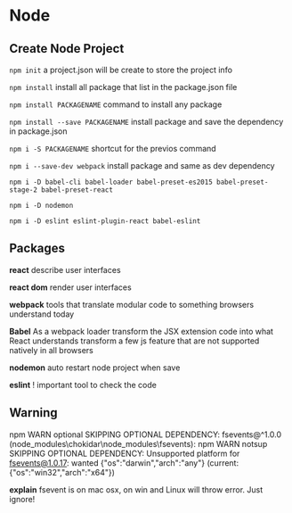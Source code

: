 # Node

## Create Node Project
`npm init`
a project.json will be create to store the project info

`npm install`
install all package that list in the package.json file

`npm install PACKAGENAME`
command to install any package

`npm install --save PACKAGENAME`
install package and save the dependency in package.json

`npm i -S PACKAGENAME`
shortcut for the previos    command

`npm i --save-dev webpack`
install package and same as dev dependency


`npm i -D babel-cli babel-loader babel-preset-es2015 babel-preset-stage-2 babel-preset-react`

`npm i -D nodemon`

`npm i -D eslint eslint-plugin-react babel-eslint`

## Packages

__react__
describe user interfaces

__react dom__
render user interfaces

__webpack__
tools that translate modular code to something browsers understand today

__Babel__
As a webpack loader
transform the JSX extension code into what React understands
transform a few js feature that are not supported natively in all browsers

__nodemon__
auto restart node project when save

__eslint__
! important tool to check the code

## Warning

npm WARN optional SKIPPING OPTIONAL DEPENDENCY: fsevents@^1.0.0 (node_modules\chokidar\node_modules\fsevents):
npm WARN notsup SKIPPING OPTIONAL DEPENDENCY: Unsupported platform for fsevents@1.0.17: wanted {"os":"darwin","arch":"any"} (current: {"os":"win32","arch":"x64"})

__explain__
fsevent is on mac osx, on win and Linux will throw error. Just ignore!